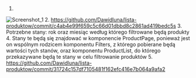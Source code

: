 1.
![Screenshot_1](https://user-images.githubusercontent.com/82375909/156316213-ddb335da-205a-4975-8a17-d448d9811e51.png)
2. https://github.com/Dawidluna/lista-produktow/commit/c4ab4e99f659c5c66d01dbbd8c2861ad419bedc5s
3. Potrzebne stany: rok oraz miesiąc według którego filtrowane będą produkty
4. Stany te będą się znajdować w komponencie ProductPage, ponieważ jest on wspólnym rodzicem komponentu Filters, z którego pobierane będą wartości tych stanów, oraz komponentu ProductList, do którego przekazywane będą te stany w celu filtrowanie produktów
5. https://github.com/Dawidluna/lista-produktow/commit/31724c157df7105481f162efc416e7b064a9afa2
